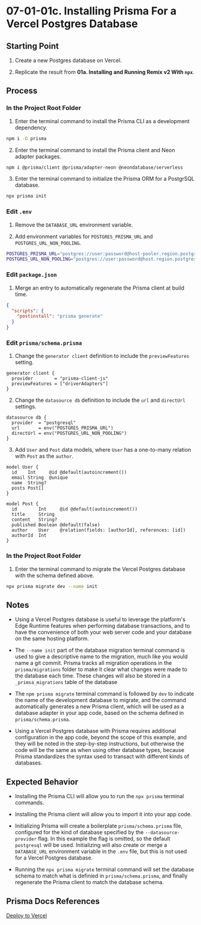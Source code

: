 # 07-01-01c. Installing Prisma For a Vercel Postgres Database

## Starting Point

1. Create a new Postgres database on Vercel.

2. Replicate the result from **01a. Installing and Running Remix v2 With `npx`**.

## Process

### In the Project Root Folder

1. Enter the terminal command to install the Prisma CLI as a development dependency.

```bash
npm i -D prisma
```

2. Enter the terminal command to install the Prisma client and Neon adapter packages.

```bash
npm i @prisma/client @prisma/adapter-neon @neondatabase/serverless
```

3. Enter the terminal command to initialize the Prisma ORM for a PostgrSQL database.

```bash
npx prisma init
```

### Edit `.env`

1. Remove the `DATABASE_URL` environment variable.

2. Add environment variables for `POSTGRES_PRISMA_URL` and `POSTGRES_URL_NON_POOLING`.

```bash
POSTGRES_PRISMA_URL="postgres://user:password@host-pooler.region.postgres.vercel-storage.com:5432/name?pgbouncer=true&connect_timeout=15"
POSTGRES_URL_NON_POOLING="postgres://user:password@host.region.postgres.vercel-storage.com:5432/name"
```

### Edit `package.json`

1. Merge an entry to automatically regenerate the Prisma client at build time.

```json
{
  "scripts": {
    "postinstall": "prisma generate"
  }
}
```

### Edit `prisma/schema.prisma`

1. Change the `generator client` definition to include the `previewFeatures` setting.

```prisma
generator client {
  provider        = "prisma-client-js"
  previewFeatures = ["driverAdapters"]
}
```

2. Change the `datasource db` definition to include the `url` and `directUrl` settings.

```prisma
datasource db {
  provider  = "postgresql"
  url       = env("POSTGRES_PRISMA_URL")
  directUrl = env("POSTGRES_URL_NON_POOLING")
}
```

3. Add `User` and `Post` data models, where `User` has a one-to-many relation with `Post` as the `author`.

```prisma
model User {
  id    Int     @id @default(autoincrement())
  email String  @unique
  name  String?
  posts Post[]
}

model Post {
  id        Int     @id @default(autoincrement())
  title     String
  content   String?
  published Boolean @default(false)
  author    User    @relation(fields: [authorId], references: [id])
  authorId  Int
}
```

### In the Project Root Folder

1. Enter the terminal command to migrate the Vercel Postgres database with the schema defined above.

```bash
npx prisma migrate dev --name init
```

## Notes

- Using a Vercel Postgres database is useful to leverage the platform's Edge Runtime features when performing database transactions, and to have the convenience of both your web server code and your database on the same hosting platform.

- The `--name init` part of the database migration terminal command is used to give a descriptive name to the migration, much like you would name a git commit. Prisma tracks all migration operations in the `prisma/migrations` folder to make it clear what changes were made to the database each time. These changes will also be stored in a `_primsa_migrations` table of the database

- The `npm prisma migrate` terminal command is followed by `dev` to indicate the name of the development database to migrate, and the command automatically generates a new Prisma client, which will be used as a database adapter in your app code, based on the schema defined in `prisma/schema.prisma`.

- Using a Vercel Postgres database with Prisma requires additional configuration in the app code, beyond the scope of this example, and they will be noted in the step-by-step instructions, but otherwise the code will be the same as when using other database types, because Prisma standardizes the syntax used to transact with different kinds of databases.

## Expected Behavior

- Installing the Prisma CLI will allow you to run the `npx prisma` terminal commands.

- Installing the Prisma client will allow you to import it into your app code.

- Initializing Prisma will create a boilerplate `prisma/schema.prisma` file, configured for the kind of database specified by the `--datasource-provider` flag. In this example the flag is omitted, so the default `postgresql` will be used. Initializing will also create or merge a `DATABASE_URL` environment variable in the `.env` file, but this is not used for a Vercel Postgres database.

- Running the `npx prisma migrate` terminal command will set the database schema to match what is definied in `prisma/schema.prisma`, and finally regenerate the Prisma client to match the database schema.

## Prisma Docs References

[Deploy to Vercel](https://www.prisma.io/docs/orm/prisma-client/deployment/edge/deploy-to-vercel#vercel-postgres)
